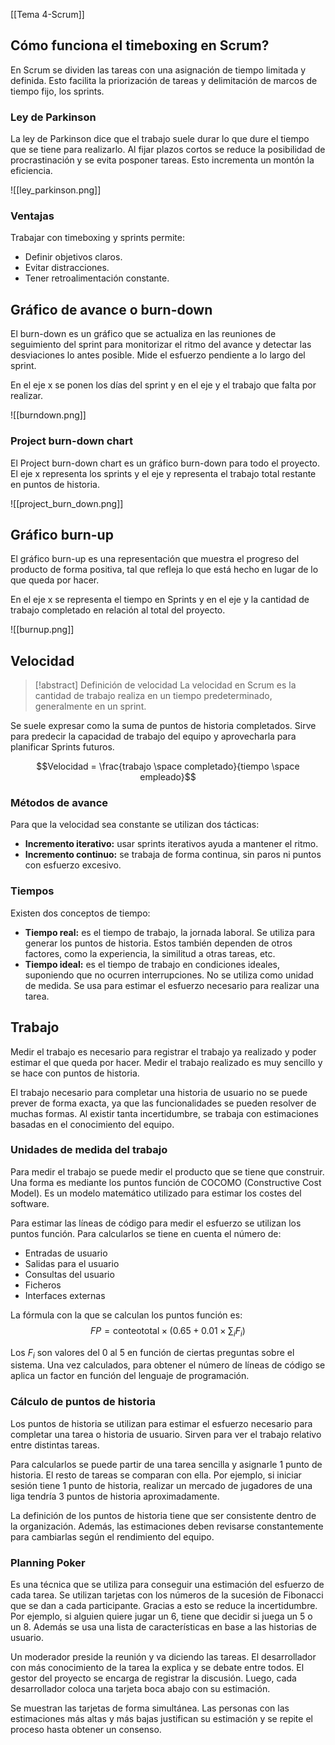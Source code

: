[[Tema 4-Scrum]]

## Cómo funciona el timeboxing en Scrum?
En Scrum se dividen las tareas con una asignación de tiempo limitada y definida. Esto facilita la priorización de tareas y delimitación de marcos de tiempo fijo, los sprints.

### Ley de Parkinson
La ley de Parkinson dice que el trabajo suele durar lo que dure el tiempo que se tiene para realizarlo. Al fijar plazos cortos se reduce la posibilidad de procrastinación y se evita posponer tareas. Esto incrementa un montón la eficiencia.

![[ley_parkinson.png]]

### Ventajas
Trabajar con timeboxing y sprints permite:
+ Definir objetivos claros.
+ Evitar distracciones.
+ Tener retroalimentación constante.

## Gráfico de avance o burn-down
El burn-down es un gráfico que se actualiza en las reuniones de seguimiento del sprint para monitorizar el ritmo del avance y detectar las desviaciones lo antes posible. Mide el esfuerzo pendiente a lo largo del sprint.

En el eje x se ponen los días del sprint y en el eje y el trabajo que falta por realizar.

![[burndown.png]]

### Project burn-down chart
El Project burn-down chart es un gráfico burn-down para todo el proyecto. El eje x representa los sprints y el eje y representa el trabajo total restante en puntos de historia.

![[project_burn_down.png]]

## Gráfico burn-up
El gráfico burn-up es una representación que muestra el progreso del producto de forma positiva, tal que refleja lo que está hecho en lugar de lo que queda por hacer. 

En el eje x se representa el tiempo en Sprints y en el eje y la cantidad de trabajo completado en relación al total del proyecto.

![[burnup.png]]

## Velocidad
> [!abstract] Definición de velocidad
> La velocidad en Scrum es la cantidad de trabajo realiza en un tiempo predeterminado, generalmente en un sprint.

Se suele expresar como la suma de puntos de historia completados. Sirve para predecir la capacidad de trabajo del equipo y aprovecharla para planificar Sprints futuros.

$$Velocidad = \frac{trabajo \space completado}{tiempo \space empleado}$$

### Métodos de avance
Para que la velocidad sea constante se utilizan dos tácticas:
+ **Incremento iterativo:** usar sprints iterativos ayuda a mantener el ritmo.
+ **Incremento continuo:** se trabaja de forma continua, sin paros ni puntos con esfuerzo excesivo.

### Tiempos
Existen dos conceptos de tiempo:
+ **Tiempo real:** es el tiempo de trabajo, la jornada laboral. Se utiliza para generar los puntos de historia. Estos también dependen de otros factores, como la experiencia, la similitud a otras tareas, etc.
+ **Tiempo ideal:** es el tiempo de trabajo en condiciones ideales, suponiendo que no ocurren interrupciones. No se utiliza como unidad de medida. Se usa para estimar el esfuerzo necesario para realizar una tarea.

## Trabajo
Medir el trabajo es necesario para registrar el trabajo ya realizado y poder estimar el que queda por hacer. Medir el trabajo realizado es muy sencillo y se hace con puntos de historia. 

El trabajo necesario para completar una historia de usuario no se puede prever de forma exacta, ya que las funcionalidades se pueden resolver de muchas formas. Al existir tanta incertidumbre, se trabaja con estimaciones basadas en el conocimiento del equipo.

### Unidades de medida del trabajo
Para medir el trabajo se puede medir el producto que se tiene que construir. Una forma es mediante los puntos función de COCOMO (Constructive Cost Model). Es un modelo matemático utilizado para estimar los costes del software. 

Para estimar las líneas de código para medir el esfuerzo se utilizan los puntos función. Para calcularlos se tiene en cuenta el número de:
+ Entradas de usuario
+ Salidas para el usuario
+ Consultas del usuario
+ Ficheros
+ Interfaces externas

La fórmula con la que se calculan los puntos función es:
$$FP = \text{conteototal} \times \left( 0.65 + 0.01 \times \sum_{i} F_i \right)
$$

Los $F_i$ son valores del 0 al 5 en función de ciertas preguntas sobre el sistema. Una vez calculados, para obtener el número de líneas de código se aplica un factor en función del lenguaje de programación.

### Cálculo de puntos de historia
Los puntos de historia se utilizan para estimar el esfuerzo necesario para completar una tarea o historia de usuario. Sirven para ver el trabajo relativo entre distintas tareas. 

Para calcularlos se puede partir de una tarea sencilla y asignarle 1 punto de historia. El resto de tareas se comparan con ella. Por ejemplo, si iniciar sesión tiene 1 punto de historia, realizar un mercado de jugadores de una liga tendría 3 puntos de historia aproximadamente.

La definición de los puntos de historia tiene que ser consistente dentro de la organización. Además, las estimaciones deben revisarse constantemente para cambiarlas según el rendimiento del equipo.

### Planning Poker
Es una técnica que se utiliza para conseguir una estimación del esfuerzo de cada tarea. Se utilizan tarjetas con los números de la sucesión de Fibonacci que se dan a cada participante. Gracias a esto se reduce la incertidumbre. Por ejemplo, si alguien quiere jugar un 6, tiene que decidir si juega un 5 o un 8. Además se usa una lista de características en base a las historias de usuario.

Un moderador preside la reunión y va diciendo las tareas. El desarrollador con más conocimiento de la tarea la explica y se debate entre todos. El gestor del proyecto se encarga de registrar la discusión. Luego, cada desarrollador coloca una tarjeta boca abajo con su estimación. 

Se muestran las tarjetas de forma simultánea. Las personas con las estimaciones más altas y más bajas justifican su estimación y se repite el proceso hasta obtener un consenso. 